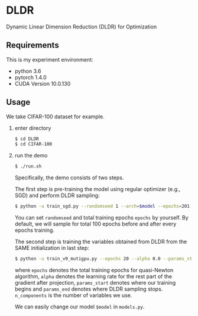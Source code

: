 # DLDR

Dynamic Linear Dimension Reduction (DLDR) for Optimization

## Requirements

This is my experiment environment:

+ python 3.6
+ pytorch 1.4.0
+ CUDA Version 10.0.130

## Usage

We take CIFAR-100 dataset for example.

1. enter directory

   ```bash
   $ cd DLDR
   $ cd CIFAR-100
   ```

2. run the demo

   ```bash
   $ ./run.sh
   ```

   Specifically, the demo consists of two steps. 

   The first step is pre-training the model using regular optimizer (e.g., SGD) and perform DLDR sampling:

   ```bash
   $ python -u train_sgd.py --randomseed 1 --arch=$model --epochs=201  --save-dir=save_$model |& tee -a log_$model
   ```

   You can set `randomseed` and total training epochs `epochs` by yourself. By default, we will sample for total 100 epochs before and after every epochs training.

   The second step is training the variables obtained from DLDR from the SAME initialization in last step:

   ```bash
   $ python -u train_v9_mutigpu.py --epochs 20 --alpha 0.0 --params_start 0 --params_end 101  --batch-size 1024  --n_components 40 --arch=$model  --save-dir=save_$model |& tee -a log_$model 
   ```

   where `epochs`  denotes the total training epochs for quasi-Newton algorithm, `alpha` denotes the learning rate for the rest part of the gradient after projection,  `params_start` denotes where our training begins and `params_end` denotes where DLDR sampling stops. `n_components` is the number of variables we use.

   We can easily change our model `$model` in `models.py`.

